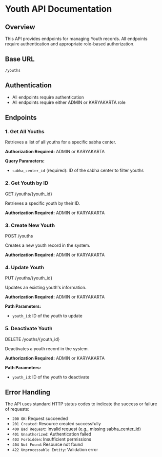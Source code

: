 # Youth API Documentation

## Overview
This API provides endpoints for managing Youth records. All endpoints require authentication and appropriate role-based authorization.

## Base URL
`/youths`

## Authentication
- All endpoints require authentication
- All endpoints require either ADMIN or KARYAKARTA role

## Endpoints

### 1. Get All Youths
Retrieves a list of all youths for a specific sabha center.

**Authorization Required:** ADMIN or KARYAKARTA

**Query Parameters:**
- `sabha_center_id` (required): ID of the sabha center to filter youths

### 2. Get Youth by ID

GET /youths/{youth_id}

Retrieves a specific youth by their ID.

**Authorization Required:** ADMIN or KARYAKARTA

### 3. Create New Youth

POST /youths

Creates a new youth record in the system.

**Authorization Required:** ADMIN or KARYAKARTA

### 4. Update Youth

PUT /youths/{youth_id}

Updates an existing youth's information.

**Authorization Required:** ADMIN or KARYAKARTA

**Path Parameters:**
- `youth_id`: ID of the youth to update

### 5. Deactivate Youth

DELETE /youths/{youth_id}

Deactivates a youth record in the system.

**Authorization Required:** ADMIN or KARYAKARTA

**Path Parameters:**
- `youth_id`: ID of the youth to deactivate

## Error Handling
The API uses standard HTTP status codes to indicate the success or failure of requests:

- `200 OK`: Request succeeded
- `201 Created`: Resource created successfully
- `400 Bad Request`: Invalid request (e.g., missing sabha_center_id)
- `401 Unauthorized`: Authentication failed
- `403 Forbidden`: Insufficient permissions
- `404 Not Found`: Resource not found
- `422 Unprocessable Entity`: Validation error

